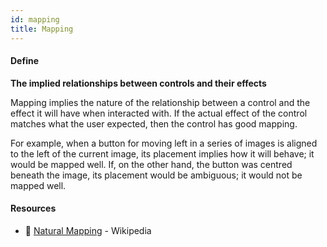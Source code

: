 ```yaml
---
id: mapping
title: Mapping
---
```


<!-- [![docs-source](https://img.shields.io/badge/SRC-UX%20Companion-blue)](https://play.google.com/store/apps/details?id=com.cyberduck.uxcompanion) -->

#### Define

**The implied relationships between controls and their effects**

Mapping implies the nature of the relationship between a control and the effect it will have when interacted with. If the actual effect of the control matches what the user expected, then the control has good mapping.

For example, when a button for moving left in a series of images is aligned to the left of the current image, its placement implies how it will behave; it would be mapped well. If, on the other hand, the button was centred beneath the image, its placement would be ambiguous; it would not be mapped well.

#### Resources

* 📃 [Natural Mapping](https://en.wikipedia.org/wiki/Natural_mapping_(interface_design)) - Wikipedia